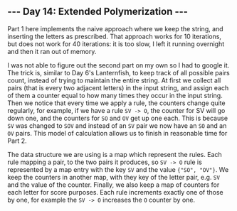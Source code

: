 ## --- Day 14: Extended Polymerization ---

Part 1 here implements the naive approach where we keep the string, and inserting the letters as prescribed. That approach works for 10 iterations, but does not work for 40 iterations: it is too slow, I left it running overnight and then it ran out of memory.

I was not able to figure out the second part on my own so I had to google it. The trick is, similar to Day 6's Lanternfish, to keep track of all possible pairs count, instead of trying to maintain the entire string. At first we collect all pairs (that is every two adjacent letters) in the input string, and assign each of them a counter equal to how many times they occur in the input string. Then we notice that every time we apply a rule, the counters change quite regularly, for example, if we have a rule `SV -> O`, the counter for SV will go down one, and the counters for `SO` and `OV` get up one each. This is because `SV` was changed to `SOV` and instead of an `SV` pair we now have an `SO` and an `OV` pairs. This model of calculation allows us to finish in reasonable time for Part 2.

The data structure we are using is a map which represent the rules. Each rule mapping a pair, to the two pairs it produces, so `SV -> O` rule is  represented by a map entry with the key `SV` and the value `{"SO", "OV"}`. We keep the counters in another map, with they key of the letter pair, e.g. `SV` and the value of the counter. Finally, we also keep a map of counters for each letter for score purposes. Each rule increments exactly one of those by one, for example the `SV -> O` increases the `O` counter by one.